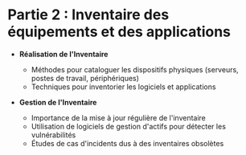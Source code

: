 # **Partie 2 : Inventaire des équipements et des applications**
- **Réalisation de l'Inventaire**
  - Méthodes pour cataloguer les dispositifs physiques (serveurs, postes de travail, périphériques)
  - Techniques pour inventorier les logiciels et applications

- **Gestion de l'Inventaire**
  - Importance de la mise à jour régulière de l'inventaire
  - Utilisation de logiciels de gestion d'actifs pour détecter les vulnérabilités
  - Études de cas d'incidents dus à des inventaires obsolètes
